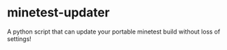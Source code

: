 # minetest-updater
A python script that can update your portable minetest build without loss of settings!

